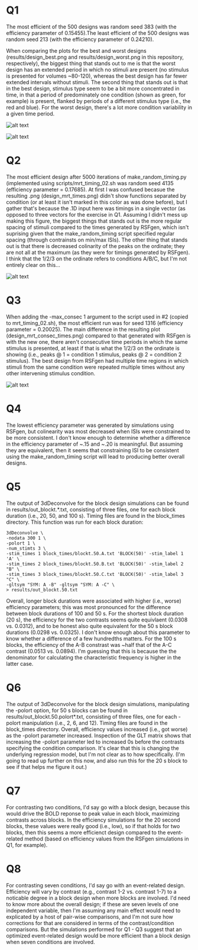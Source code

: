 # Q1
The most efficient of the 500 designs was random seed 383 (with the efficiency parameter of 0.15455).The least efficient of the 500 designs was random seed 213 (with the efficiency parameter of 0.24210).

When comparing the plots for the best and worst designs (results/design\_best.png and results/design\_worst.png in this repository, respectively), the biggest thing that stands out to me is that the worst design has an extended period in which no stimuli are present (no stimulus is presented for volumes ~80-120), whereas the best design has far fewer extended intervals without stimuli. The second thing that stands out is that in the best design, stimulus type seem to be a bit more concentrated in time, in that a period of predominately one condition (shown as green, for example) is present, flanked by periods of a different stimulus type (i.e., the red and blue). For the worst design, there's a lot more condition variability in a given time period.

![alt text](https://github.com/rachelmtheodore/hw3/blob/master/results/design_best.png "design_best.png")

![alt text](https://github.com/rachelmtheodore/hw3/blob/master/results/design_worst.png "design_worst.png")

# Q2
The most efficient design after 5000 iterations of make\_random\_timing.py (implemented using scripts/mrt\_timing_02.sh was random seed 4135 (efficiency parameter = 0.17685). At first I was confused becasue the resulting .png (design\_mrt\_times.png) didn't show functions separated by condition (or at least it isn't marked in this color as was done before), but I gather that's because the .1D input here was timings in a single vector (as opposed to three vectors for the exercise in Q1. Assuming I didn't mess up making this figure, the biggest things that stands out is the more regular spacing of stimuli compared to the times generated by RSFgen, which isn't suprising given that the make\_random\_timing script specified regular spacing (through contrainsts on min/max ISIs). The other thing that stands out is that there is decreased colinarity of the peaks on the ordinate; they are not all at the maximum (as they were for timings generated by RSFgen). I think that the 1/2/3 on the ordinate refers to conditions A/B/C, but I'm not entirely clear on this...

![alt text](https://github.com/rachelmtheodore/hw3/blob/master/results/design_mrt_times.png "design_mrt_times.png")

# Q3
When adding the -max\_consec 1 argument to the script used in #2 (copied to mrt\_timing\_02.sh), the most efficient run was for seed 1316 (efficiency parameter = 0.20025). The main difference in the resulting plot (design\_mrt\_consec_times.png) compared to that generated with RSFgen is with the new one, there aren't consecutive time periods in which the same stimulus is presented, at least if that is what the 1/2/3 on the ordinate is showing (i.e., peaks @ 1 = condition 1 stimulus, peaks @ 2 = condition 2 stimulus). The best design from RSFgen had multiple time regions in which stimuli from the same condition were repeated multiple times without any other intervening stimulus condition.

![alt text](https://github.com/rachelmtheodore/hw3/blob/master/results/design_mrt_consec_times.png "design_mrt_consec_times.png")

# Q4
The lowest efficiency parameter was generated by simulations using RSFgen, but colinearity was most decreased when ISIs were constrained to be more consistent. I don't know enough to determine whether a difference in the efficiency parameter of ~.15 and ~.20 is meaningful. But assuming they are equivalent, then it seems that constraining ISI to be consistent using the make\_random\_timing script will lead to producing better overall designs.

# Q5

The output of 3dDeconvolve for the block design simulations can be found in results/out\_blockt.*.txt, consisting of three files, one for each block duration (i.e., 20, 50, and 100 s). Timing files are found in the block_times directory. This function was run for each block duration:

```
3dDeconvolve \
-nodata 300 1 \
-polort 1 \
-num_stimts 3 \
-stim_times 1 block_times/blockt.50.A.txt 'BLOCK(50)' -stim_label 1 'A' \
-stim_times 2 block_times/blockt.50.B.txt 'BLOCK(50)' -stim_label 2 "B" \
-stim_times 3 block_times/blockt.50.C.txt 'BLOCK(50)' -stim_label 3 "C" \
-gltsym "SYM: A -B" -gltsym "SYM: A -C" \
> results/out_blockt.50.txt
```

Overall, longer block durations were associated with higher (i.e., worse) efficiency parameters; this was most pronounced for the difference between block durations of 100 and 50 s. For the shortest block duration (20 s), the efficiency for the two contrasts seems quite equivlaent (0.0308 vs. 0.0312), and to be honest also quite equivalent for the 50 s block durations (0.0298 vs. 0.0325). I don't know enough about this parameter to know whether a difference of a few hundredths matters. For the 100 s blocks, the efficiency of the A-B constrast was ~half that of the A-C contrast (0.0513 vs. 0.0894). I'm guessing that this is because the the denominator for calculating the characteristic frequency is higher in the latter case.

# Q6

The output of 3dDeconvolve for the block design simulations, manipulating the -polort option, for 50 s blocks can be found in results/out\_blockt.50.polort*.txt, consisting of three files, one for each -polort manipulation (i.e., 2, 6, and 12). Timing files are found in the block_times directory. Overall, efficiency values increased (i.e., got worse) as the -polort parameter increased. Inspection of the GLT matrix shows that increasing the -polort parameter led to increased 0s before the contrasts specifying the condition comparison. It's clear that this is changing the underlying regression model, but I'm not clear as to how specifically. (I'm going to read up further on this now, and also run this for the 20 s block to see if that helps me figure it out.)

# Q7

For contrasting two conditions, I'd say go with a block design, because this would drive the BOLD reponse to peak value in each block, maximizing contrasts across blocks. In the efficiency simulations for the 20 second blocks, these values were really good (i.e., low), so if that holds for two blocks, then this seems a more efficienct design compared to the event-related method (based on efficiency values from the RSFgen simulations in Q1, for example).

# Q8

For contrasting seven conditions, I'd say go with an event-related design. Efficiency will vary by contrast (e.g., contrast 1-2 vs. contrast 1-7) to a noticable degree in a block design when more blocks are involved. I'd need to know more about the overall design; if these are seven levels of one independent variable, then I'm assuming any main effect would need to explicated by a host of pair-wise comparisons, and I'm not sure how corrections for that are considered in terms of the contrast/condition comparisons. But the simulations performed for Q1 - Q3 suggest that an optimized event-related design would be more efficient than a block design when seven conditions are involved.